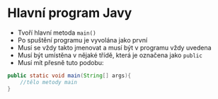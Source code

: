# Hlavní program Javy

- Tvoří hlavní metoda `main()`
-  Po spuštění programu je vyvolána jako první
- Musí se vždy takto jmenovat a musí být v programu vždy uvedena
- Musí být umístěna v nějaké třídě, která je označena jako `public`
- Musí mít přesně tuto podobu:

```java
public static void main(String[] args){
	//tělo metody main
}
```